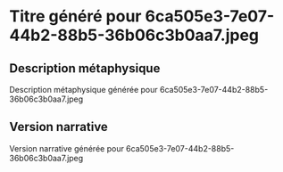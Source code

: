 # Titre généré pour 6ca505e3-7e07-44b2-88b5-36b06c3b0aa7.jpeg

## Description métaphysique
Description métaphysique générée pour 6ca505e3-7e07-44b2-88b5-36b06c3b0aa7.jpeg

## Version narrative
Version narrative générée pour 6ca505e3-7e07-44b2-88b5-36b06c3b0aa7.jpeg
